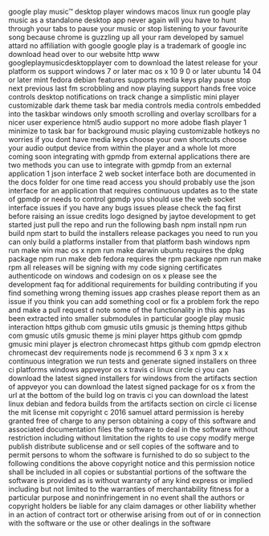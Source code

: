 google play music™ desktop player windows macos linux run google play music as a standalone desktop app never again will you have to hunt through your tabs to pause your music or stop listening to your favourite song because chrome is guzzling up all your ram developed by samuel attard no affiliation with google google play is a trademark of google inc download head over to our website http www googleplaymusicdesktopplayer com to download the latest release for your platform os support windows 7 or later mac os x 10 9 0 or later ubuntu 14 04 or later mint fedora debian features supports media keys play pause stop next previous last fm scrobbling and now playing support hands free voice controls desktop notifications on track change a simplistic mini player customizable dark theme task bar media controls media controls embedded into the taskbar windows only smooth scrolling and overlay scrollbars for a nicer user experience html5 audio support no more adobe flash player 1 minimize to task bar for background music playing customizable hotkeys no worries if you dont have media keys choose your own shortcuts choose your audio output device from within the player and a whole lot more coming soon integrating with gpmdp from external applications there are two methods you can use to integrate with gpmdp from an external application 1 json interface 2 web socket interface both are documented in the docs folder for one time read access you should probably use the json interface for an application that requires continuous updates as to the state of gpmdp or needs to control gpmdp you should use the web socket interface issues if you have any bugs issues please check the faq first before raising an issue credits logo designed by jaytoe development to get started just pull the repo and run the following bash npm install npm run build npm start to build the installers release packages you need to run you can only build a platforms installer from that platform bash windows npm run make win mac os x npm run make darwin ubuntu requires the dpkg package npm run make deb fedora requires the rpm package npm run make rpm all releases will be signing with my code signing certificates authenticode on windows and codesign on os x please see the development faq for additional requirements for building contributing if you find something wrong theming issues app crashes please report them as an issue if you think you can add something cool or fix a problem fork the repo and make a pull request d note some of the functionality in this app has been extracted into smaller submodules in particular google play music interaction https github com gmusic utils gmusic js theming https github com gmusic utils gmusic theme js mini player https github com gpmdp gmusic mini player js electron chromecast https github com gpmdp electron chromecast dev requirements node js recommend 6 3 x npm 3 x x continuous integration we run tests and generate signed installers on three ci platforms windows appveyor os x travis ci linux circle ci you can download the latest signed installers for windows from the artifacts section of appveyor you can download the latest signed package for os x from the url at the bottom of the build log on travis ci you can download the latest linux debian and fedora builds from the artifacts section on circle ci license the mit license mit copyright c 2016 samuel attard permission is hereby granted free of charge to any person obtaining a copy of this software and associated documentation files the software to deal in the software without restriction including without limitation the rights to use copy modify merge publish distribute sublicense and or sell copies of the software and to permit persons to whom the software is furnished to do so subject to the following conditions the above copyright notice and this permission notice shall be included in all copies or substantial portions of the software the software is provided as is without warranty of any kind express or implied including but not limited to the warranties of merchantability fitness for a particular purpose and noninfringement in no event shall the authors or copyright holders be liable for any claim damages or other liability whether in an action of contract tort or otherwise arising from out of or in connection with the software or the use or other dealings in the software